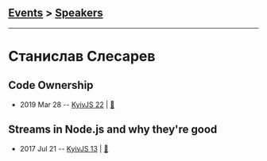 ## [Events](../README.md) > [Speakers](../speakers.md)
---

# Станислав Слесарев

## Code Ownership
- 2019 Mar 28 -- [KyivJS 22](https://www.youtube.com/watch?v=ICZsVKgbMe8)  | [:notebook:](https://drive.google.com/file/d/1FY05DEyt3qZAwYhk5m5ypHjPLTYks-OL/view)  
## Streams in Node.js and why they&#39;re good
- 2017 Jul 21 -- [KyivJS 13](https://www.youtube.com/watch?v=lGZze5YFK5U)  | [:notebook:](https://drive.google.com/file/d/0B4xFRFS363tpd0VyUlJxTFdScG8/view)  

